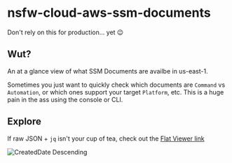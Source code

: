 # nsfw-cloud-aws-ssm-documents

Don't rely on this for production... yet :wink:

## Wut?

An at a glance view of what SSM Documents are availbe in us-east-1.

Sometimes you just want to quickly check which documents are `Command` vs `Automation`, or which ones support your target `Platform`, etc. This is a huge pain in the ass using the console or CLI.

## Explore

If raw JSON + `jq` isn't your cup of tea, check out the [Flat Viewer link](https://flatgithub.com/deric4/nsfw-cloud-aws-ssm-documents?filename=us-east-1-documents.json&filters=&sha=dc03141f0c31e05d4864e73bd598fdb9985134d1&sort=CreatedDate%2Cdesc&stickyColumnName=Name)


![CreatedDate Descending](https://user-images.githubusercontent.com/5762138/165044737-526d246a-9d32-4e5f-b58b-f70e7b6bd9cd.png)

